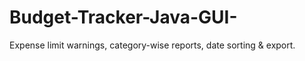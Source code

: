 # Budget-Tracker-Java-GUI-
Expense limit warnings, category-wise reports, date sorting &amp; export.
